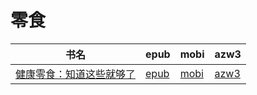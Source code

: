 # 零食

| 书名 | epub | mobi | azw3 |
| --- | --- | --- | --- |
| [健康零食：知道这些就够了](http://ct.dalanmei.com/f/31084289-571860394-feb7b7) | [epub](http://ct.dalanmei.com/f/31084289-571860394-feb7b7) | [mobi](http://ct.dalanmei.com/f/31084289-571551045-9dd1c6) | [azw3](http://ct.dalanmei.com/f/31084289-572202068-460102) |
